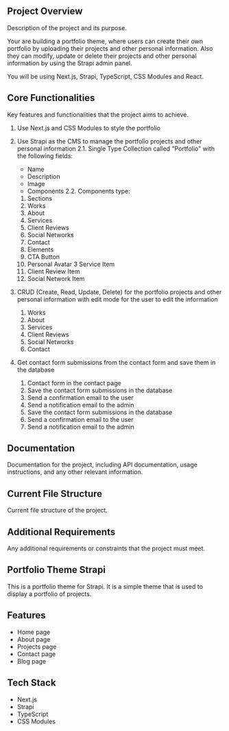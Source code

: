 ## Project Overview
Description of the project and its purpose.

Your are building a portfolio theme, where users can create their own portfolio by uploading their projects and other personal information. Also they can modify, update or delete their projects and other personal information by using the Strapi admin panel.

You will be using Next.js, Strapi, TypeScript, CSS Modules and React.

## Core Functionalities
Key features and functionalities that the project aims to achieve.

1. Use Next.js and CSS Modules to style the portfolio
2. Use Strapi as the CMS to manage the portfolio projects and other personal information
   2.1. Single Type Collection called "Portfolio" with the following fields:
      - Name
      - Description
      - Image
      - Components
   2.2. Components type:
    1. Sections
      1. Works
      2. About
      3. Services
      4. Client Reviews
      5. Social Networks
      6. Contact
    2. Elements
     1. CTA Button
     2. Personal Avatar
     3  Service Item
     4. Client Review Item
     5. Social Network Item
      
3. CRUD (Create, Read, Update, Delete) for the portfolio projects and other personal information with edit mode for the user to edit the information
    1. Works
    2. About
    3. Services
    4. Client Reviews
    5. Social Networks
    6. Contact
    
4. Get contact form submissions from the contact form and save them in the database
   1. Contact form in the contact page
   2. Save the contact form submissions in the database
   3. Send a confirmation email to the user
   4. Send a notification email to the admin
   5. Save the contact form submissions in the database
   6. Send a confirmation email to the user
   7. Send a notification email to the admin

## Documentation
Documentation for the project, including API documentation, usage instructions, and any other relevant information.

## Current File Structure
Current file structure of the project.

## Additional Requirements
Any additional requirements or constraints that the project must meet.


## Portfolio Theme Strapi

This is a portfolio theme for Strapi. It is a simple theme that is used to display a portfolio of projects.

## Features

- Home page
- About page
- Projects page
- Contact page
- Blog page
 
## Tech Stack

- Next.js
- Strapi
- TypeScript
- CSS Modules